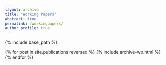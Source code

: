 ```yaml
---
layout: archive
title: "Working Papers"
abstract: true
permalink: /workingpapers/
author_profile: true
---
```


{% include base_path %}

{% for post in site.publications reversed %}
  {% include archive-wp.html %}
{% endfor %}
